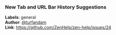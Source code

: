 ### New Tab and URL Bar History Suggestions

**Labels**: general\
**Author**: [@turfandam](https://github.com/turfandam)\
**Link**: https://github.com/ZenHelp/zen-help/issues/24